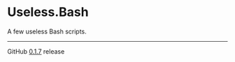 # Useless.Bash
A few useless Bash scripts.

---

GitHub [0.1.7](https://github.com/StanleyProjects/Useless.Bash/releases/tag/0.1.7) release
